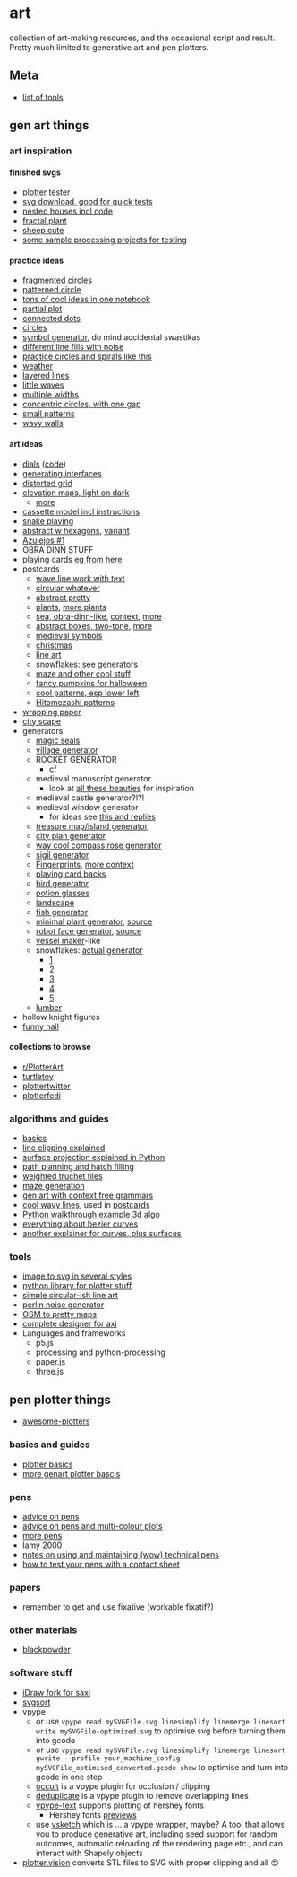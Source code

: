 # art

collection of art-making resources, and the occasional script and result. Pretty much limited to generative art and
pen plotters.

## Meta

- [list of tools](https://drawingbots.net/knowledge/tools)


## gen art things

### art inspiration

#### finished svgs

- [plotter tester](https://revdancatt.com/penplotter/)
- [svg download, good for quick tests](https://plotterfiles.com/files)
- [nested houses incl code](https://turtletoy.net/turtle/789cce3829)
- [fractal plant](https://turtletoy.net/turtle/b750bb0220)
- [sheep cute](https://turtletoy.net/turtle/dd73eeec09)
- [some sample processing projects for testing](https://github.com/summasmiff/processing_experiments)

#### practice ideas

- [fragmented circles](https://i.redd.it/f4w85kl393t61.jpg)
- [patterned circle](https://i.redd.it/orsa4qn0av471.jpg)
- [tons of cool ideas in one notebook](https://www.reddit.com/r/PlotterArt/comments/kyrv4j/for_a_while_now_ive_been_keeping_a_plot_drafts/)
- [partial plot](https://i.redd.it/up1hnd1zge251.jpg)
- [connected dots](https://www.instagram.com/p/B3a13Z8lG2y/)
- [circles](https://www.instagram.com/p/BqvJUzIFD13/)
- [symbol generator](https://i.redd.it/p279q197knh41.png), do mind accidental swastikas
- [different line fills with noise](https://twitter.com/rolandojones/status/1456791656762515456)
- [practice circles and spirals like this](https://twitter.com/floris_de_jonge/status/1456944072254533637/photo/1)
- [weather](https://twitter.com/tasty_plots/status/1457762631255789576)
- [layered lines](https://twitter.com/jeremy_profit/status/1457802732895563779/photo/2)
- [little waves](https://twitter.com/dirtalleydesign/status/1457823335618801664)
- [multiple widths](https://twitter.com/floris_de_jonge/status/1458126682557194252)
- [concentric circles, with one gap](https://twitter.com/twilliability/status/1458707958636986369?)
- [small patterns](https://twitter.com/difriebi/status/1458800283031683072)
- [wavy walls](https://twitter.com/wawaa_studio/status/1459321035753496584?t=rrV-MmT0S18aIKEVT7MGDw)

#### art ideas

- [dials](https://i.redd.it/zdzrs9fxc0u51.jpg) ([code](https://github.com/georgedoescode/sketchbook/tree/master/06.19/dialsongrid))
- [generating interfaces](https://interactionmagic.com/UX-LEGO-Interfaces)
- [distorted grid](https://i.redd.it/90t7eilcacr61.jpg)
- [elevation maps, light on dark](https://www.reddit.com/r/PlotterArt/comments/prqcr0/ireland_plotted_in_silver_ink_on_gfsmith_emerald/)
  - [more](https://www.reddit.com/r/PlotterArt/comments/p79v50/lineridge_map_of_scotland_in_silver_ink/)
- [cassette model incl instructions](https://www.reddit.com/r/PlotterArt/comments/meb38p/not_quite_art_posting_anyway_cassette_modelled_in/)
- [snake playing](https://www.reddit.com/r/PlotterArt/comments/mk18km/plotter_playing_snake_against_itself/)
- [abstract w hexagons](https://i.redd.it/27x2zdp2fgt71.jpg), [variant](https://www.instagram.com/p/CVA2Y8sFt8b/)
- [Azulejos #1](https://i.imgur.com/8UVXKzf.jpg)
- OBRA DINN STUFF
- playing cards [eg
  from here](https://www.buntpapierwelt.de/media/catalog/product/cache/1/small_image/300x/9df78eab33525d08d6e5fb8d27136e95/u/r/ursus_blanko-spielkarten-36-karten_17020000.jpg)
- postcards
  - [wave line work with text](https://www.reddit.com/r/PlotterArt/comments/kv2vzl/ive_plotted_some_2021_postcards_for_my_family/)
  - [circular whatever](https://twitter.com/jasonw22/status/1368257676816179201)
  - [abstract pretty](https://twitter.com/Mlissa_H/status/843930645835538433)
  - [plants](https://twitter.com/sheffer_stroke/status/1338981825373478917), [more plants](https://twitter.com/stombeur/status/1367524892388847621)
  - [sea, obra-dinn-like](https://twitter.com/pentronik/status/1441894831589003267),
    [context](https://www.pentronik.net/sines9b), [more](https://twitter.com/floris_de_jonge/status/1441063340864835586)
  - [abstract boxes, two-tone](https://twitter.com/dvsch/status/1257482843091058688), [more](https://twitter.com/Recta_Pete/status/1254877988749029378)
  - [medieval symbols](https://blog.duncangeere.com/cistercian-plotter-postcards/)
  - [christmas](https://twitter.com/YahmezBot/status/1340376246774091777)
  - [line art](https://twitter.com/johnbalestrieri/status/1337092412251004930)
  - snowflakes: see generators
  - [maze and other cool stuff](https://penplotterartwork.com/blog/2021/11/04/small-pen-plot-art-postcard-art-for-plot-party/)
  - [fancy pumpkins for halloween](https://twitter.com/ruuddotorg/status/1454231014415364102)
  - [cool patterns, esp lower left](https://twitter.com/pentronik/status/1458934792506863642?)
  - [Hitomezashi patterns](https://twitter.com/ruuddotorg/status/1458837233268445187)
- [wrapping paper](https://i.redd.it/k9hs40900g661.jpg)
- [city scape](https://www.instagram.com/p/CSw-bRjnris/)
- generators
  - [magic seals](https://www.reddit.com/r/proceduralgeneration/comments/i17hn6/drawing_randomly_generated_magic_seals/)
  - [village generator](https://watabou.itch.io/village-generator)
  - ROCKET GENERATOR
    - [cf](https://www.reddit.com/r/PlotterArt/comments/qualyq/random_rockets/)
  - medieval manuscript generator
    - look at [all these beauties](https://www.bavarikon.de/object/bav:BSB-CMS-0000000000006546) for inspiration
  - medieval castle generator?!?!
  - medieval window generator
    - for ideas see [this and replies](https://twitter.com/Calthalas/status/1452369911460900864)
  - [treasure map/island generator](https://watabou.itch.io/perilous-shores)
  - [city plan generator](https://probabletrain.itch.io/city-generator)
  - [way cool compass rose generator](https://watabou.itch.io/compass-rose-generator)
  - [sigil generator](https://watabou.itch.io/sigil-generator)
  - [Fingerprints](https://turtletoy.net/turtle/70e2e00c6f), [more context](https://www.reddit.com/r/proceduralgeneration/comments/mqzkha/procedural_fingerprints/gukhznm/)
  - [playing card backs](https://www.reddit.com/gallery/jb2556)
  - [bird generator](https://twitter.com/pybirdbot)
  - [potion glasses](https://editor.p5js.org/arigen/sketches/0eV2Bbk5h)
  - [landscape](https://github.com/LingDong-/shan-shui-inf)
  - [fish generator](https://github.com/LingDong-/fishdraw)
  - [minimal plant generator](https://robotmolecule.com/gallery-fated-departure.html), [source](https://github.com/anaulin/generative-art/tree/main/reeds)
  - [robot face generator](https://robotmolecule.com/gallery-self-portrait.html), [source](https://github.com/anaulin/generative-art/blob/main/robots/robots.py)
  - [vessel maker](https://picrew.me/image_maker/143336)-like
  - snowflakes: [actual generator](https://revdancatt.com/penplotter/036-Snowflakes)
    - [1](https://twitter.com/YahmezBot/status/1338672295854944256)
    - [2](https://twitter.com/pentronik/status/1335778478587695104)
    - [3](https://twitter.com/paulgb/status/1336437876058427393)
    - [4](https://twitter.com/christiank79/status/1339300913790529543)
    - [5](https://twitter.com/bockph/status/1339331834476449792)
  - [lumber](https://estebanhufstedler.com/2018/10/20/generative-lumber/)
- hollow knight figures
- [funny nail](https://i.redd.it/3tedkf8ejmf51.jpg)


#### collections to browse

- [r/PlotterArt](https://reddit.com/r/PlotterArt/top)
- [turtletoy](https://turtletoy.net/turtle/browse/newest/)
- [plottertwitter](https://twitter.com/hashtag/plottertwitter?f=live)
- [plotterfedi](https://chaos.social/web/timelines/tag/plottertwitter)

### algorithms and guides

- [basics](https://inconvergent.net/generative/)
- [line clipping explained](https://sighack.com/post/cohen-sutherland-line-clipping-algorithm)
- [surface projection explained in Python](https://nb.paulbutler.org/surface-projection/)
- [path planning and hatch filling](https://engineerdog.com/2021/08/18/optimal-path-planning-and-hatch-filling-for-pen-plotters/)
- [weighted truchet tiles](https://www.marginallyclever.com/2020/06/masked-and-weighted-truchet-tiles-in-processing/)
- [maze generation](https://www.marginallyclever.com/2015/12/how-to-generate-a-maze/)
- [gen art with context free grammars](https://www.leonrische.me/pages/generative_art_with_cfgs.html)
- [cool wavy lines](https://codepen.io/Mamboleoo/pen/bGwKqjo), used in [postcards](https://www.reddit.com/r/PlotterArt/comments/kv2vzl/ive_plotted_some_2021_postcards_for_my_family/)
- [Python walkthrough example 3d algo](https://www.generativehut.com/post/generative-art-python-tutorial-for-penplotter)
- [everything about bezier curves](https://pomax.github.io/bezierinfo/)
- [another explainer for curves, plus surfaces](https://ciechanow.ski/curves-and-surfaces/)

### tools

- [image to svg in several styles](https://mitxela.com/plotterfun/)
- [python library for plotter stuff](https://github.com/abey79/vsketch)
- [simple circular-ish line art](https://github.com/msurguy/rad-lines)
- [perlin noise generator](https://github.com/caseman/noise)
- [OSM to pretty maps](https://github.com/marceloprates/prettymaps)
- [complete designer for axi](https://github.com/lilkraftwerk/lineboi3000)
- Languages and frameworks
  - p5.js
  - processing and python-processing
  - paper.js
  - three.js

## pen plotter things

- [awesome-plotters](https://github.com/beardicus/awesome-plotters)

### basics and guides

- [plotter basics](https://medium.com/@fogleman/pen-plotter-programming-the-basics-ec0407ab5929)
- [more genart plotter bascis](https://mattdesl.svbtle.com/pen-plotter-1)

### pens

- [advice on pens](https://www.dirtalleydesign.com/blogs/news/how-to-draw-prints-with-an-axidraw-pen-plotter)
- [advice on pens and multi-colour plots](https://www.dirtalleydesign.com/blogs/news/favorite-pens-for-axidraw-plus-registering-multiple-layers-a-how-to)
- [more pens](https://www.generativehut.com/post/best-pens-for-plotting)
- lamy 2000
- [notes on using and maintaining (wow) technical pens](https://www.reddit.com/r/PlotterArt/comments/nqrt0f/starting_to_work_with_technical_pens_any_of_you/h0cddbe/)
- [how to test your pens with a contact sheet](https://www.generativehut.com/post/contact-sheet-for-your-plotter-s-tools)

### papers

- remember to get and use fixative (workable fixatif?)

### other materials

- [blackpowder](https://www.reddit.com/r/PlotterArt/comments/quuac2/plotting_with_diy_blackpowder/)

### software stuff

- [iDraw fork for saxi](https://github.com/EmmaSimon/saxi/tree/polarity_checks)
- [svgsort](https://github.com/inconvergent/svgsort)
- vpype
  - or use `vpype read mySVGFile.svg linesimplify linemerge linesort write mySVGFile-optimized.svg` to optimise svg before
    turning them into gcode
  - or use `vpype read mySVGFile.svg linesimplify linemerge linesort gwrite --profile your_machine_config  mySVGFile_optimised_converted.gcode show`
    to optimise and turn into gcode in one step
  - [occult](https://github.com/LoicGoulefert/occult) is a vpype plugin for occlusion / clipping
  - [deduplicate](https://github.com/LoicGoulefert/deduplicate) is a vpype plugin to remove overlapping lines
  - [vpype-text](https://github.com/abey79/vpype-text) supports plotting of hershey fonts
    - Hershey fonts [previews](http://sol.gfxile.net/hershey/fontprev.html)
  - use [vsketch](https://vsketch.readthedocs.io/en/latest/) which is … a vpype wrapper, maybe? A tool that allows you
    to produce generative art, including seed support for random outcomes, automatic reloading of the rendering page
    etc., and can interact with Shapely objects
- [plotter.vision](https://plotter.vision/) converts STL files to SVG with proper clipping and all 😍
